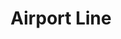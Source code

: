 ---
title: Airport Line
title_zh: 空港綫
route_sign: [Ac]
branch_line: false
stations:
  - station_code: [Acomu1]
    station_code_2: [Aex1]
    name: Mirai
    name_zh: 美來
    transfer:
      - route_sign: [G,C,D]
    first_station: true
  - station_code: [A2]
    station_code_2: [nil]
    name: UCHQ South
    name_zh: 聯總南
    transfer:
      - route_sign: [G,B]
  - station_code: [A3]
    station_code_2: [nil]
    name: UCHQ East
    name_zh: 聯總東
    transfer:
      - route_sign: [S]
  - station_code: [Acomu4]
    station_code_2: [Aex4]
    name: Mirai City Airport
    name_zh: 美來城市空港
    transfer:
      - route_sign: [V]
  - station_code: [Acomu5]
    station_code_2: [Aex5]
    name: UCHQ North
    name_zh: 聯總北
    transfer:
      - route_sign: [B,D]
    last_station: true
custom_style: table{margin:0 auto}.station-code-bg-first{background-image:url(/img/bg/airportline.png);background-repeat:no-repeat;background-size:7px 50%;background-position:69px bottom}.station-code-bg{background-image:url(/img/bg/airportline.png);background-repeat:no-repeat;background-size:7px 101%;background-position:69px}.station-code-bg-last{background-image:url(/img/bg/airportline.png);background-repeat:no-repeat;background-size:7px 50%;background-position:69px top}.station-code-bg-express-first{background-image:url(/img/bg/airportexpress.png);background-repeat:no-repeat;background-size:7px 50%;background-position:56px bottom}.station-code-bg-express-last{background-image:url(/img/bg/airportexpress.png);background-repeat:no-repeat;background-size:7px 50%;background-position:56px top}.station-code-bg-express,.express-route-bypass{background-image:url(/img/bg/airportexpress.png);background-repeat:no-repeat;background-size:7px 101%;background-position:56px}
weight: 4
---